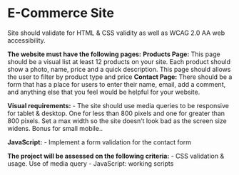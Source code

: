 # E-Commerce Site


Site should validate for HTML & CSS validity as well as WCAG 2.0 AA web accessibility.

**The website must have the following pages:**
    **Products Page:** This page should be a visual list at least 12 products on your site. Each product should show a photo, name, price and a quick description. This page should allows the user to filter by product type and price
    **Contact Page:** There should be a form that has a place for users to enter their name, email, add a comment, and anything else that you feel would be helpful for your website.

**Visual requirements:**
    - The site should use media queries to be responsive for tablet & desktop. One for less than 800 pixels and one for greater than 800 pixels. Set a max width so the site doesn’t look bad as the screen size widens. Bonus for small mobile.. 

**JavaScript:**
    - Implement a form validation for the contact form
    

**The project will be assessed on the following criteria:**
    - CSS validation & usage. Use of media query
    - JavaScript: working scripts





